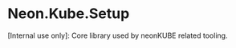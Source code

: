 ﻿Neon.Kube.Setup
===============

[Internal use only]: Core library used by neonKUBE related tooling.
